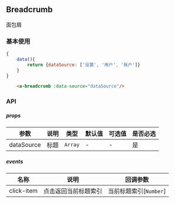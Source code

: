 ## Breadcrumb
面包屑

### 基本使用
``` javascript
{
    data(){
        return {dataSource: ['设置', '用户', '账户']}
    }
}
```
``` html
    <a-breadcrumb :data-source="dataSource"/>
```

### API

##### props
| 参数 | 说明 | 类型 | 默认值 | 可选值 |是否必选
|-----------|-----------|-----------|-------------|-------------|-------------|
| dataSource | 标题 | `Array` | - |-|是|

##### events

| 名称 | 说明 | 回调参数 |
|-----------|-----------|-----------|
| click-item | 点击返回当前标题索引 | 当前标题索引[`Number`] |